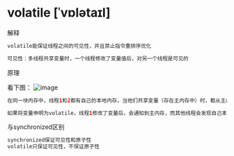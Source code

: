 # volatile  [ˈvɒlətaɪl] 
解释
```java
volatile能保证线程之间的可见性，并且禁止指令重排序优化

可见性：多线程共享变量时，一个线程修改了变量值后，对另一个线程是可见的
```
原理

看下图：
![image](https://images2015.cnblogs.com/blog/731716/201607/731716-20160708224602686-2141387366.png)
```java
在同一块内存中，线程1和2都有自己的本地内存，当他们共享变量（存在主内存中）时，都从主内存获取变量值，拷贝到自己的本地内存中进行处理。

如果将变量申明为volatile，线程1修改了变量后，会通知到主内存，而其他线程会发现自己本地内存中的变量状态变为失效，从而从主内存中获取变量值。
```

与synchronized区别
```java
synchronized保证可见性和原子性
volatile只保证可见性，不保证原子性
```